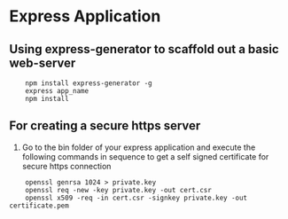 # Express Application

## Using express-generator to scaffold out a basic web-server
```
    npm install express-generator -g
    express app_name
    npm install
```


## For creating a secure https server
1. Go to the bin folder of your express application and execute the following commands in sequence to get a self signed certificate for secure https connection
```
    openssl genrsa 1024 > private.key
    openssl req -new -key private.key -out cert.csr
    openssl x509 -req -in cert.csr -signkey private.key -out certificate.pem
```
